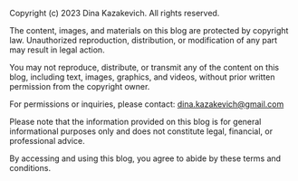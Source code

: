 Copyright (c) 2023 Dina Kazakevich. All rights reserved.

The content, images, and materials on this blog are protected by copyright law. Unauthorized reproduction, distribution, or modification of any part may result in legal action.

You may not reproduce, distribute, or transmit any of the content on this blog, including text, images, graphics, and videos, without prior written permission from the copyright owner.

For permissions or inquiries, please contact: dina.kazakevich@gmail.com

Please note that the information provided on this blog is for general informational purposes only and does not constitute legal, financial, or professional advice.

By accessing and using this blog, you agree to abide by these terms and conditions.